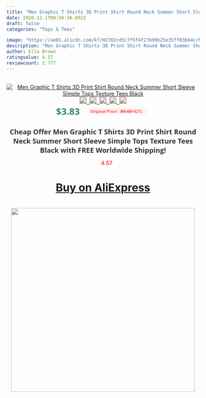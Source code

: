 ```yaml
---
title: "Men Graphic T Shirts 3D Print Shirt Round Neck Summer Short Sleeve Simple Tops Texture Tees Black"
date: 2020-12-1T09:50:36.892Z
draft: false
categories: "Tops & Tees"

image: "https://ae01.alicdn.com/kf/H2702cd5c7f5f4f27b99b25e35ff03b64c/Men-Graphic-T-Shirts-3D-Print-Shirt-Round-Neck-Summer-Short-Sleeve-Simple-Tops-Texture-Tees.jpg"
description: "Men Graphic T Shirts 3D Print Shirt Round Neck Summer Short Sleeve Simple Tops Texture Tees Black"
author: Ella Brown
ratingvalue: 4.57
reviewcount: 2.777
---
```

<br>
<div style="text-align: center;">
<a href="https://s.click.aliexpress.com/e/_Arlx5L" target="_blank" rel="nofollow noopener noreferrer"><img alt="Men Graphic T Shirts 3D Print Shirt Round Neck Summer Short Sleeve Simple Tops Texture Tees Black" class="magnifier-image" src="https://ae01.alicdn.com/kf/H2702cd5c7f5f4f27b99b25e35ff03b64c/Men-Graphic-T-Shirts-3D-Print-Shirt-Round-Neck-Summer-Short-Sleeve-Simple-Tops-Texture-Tees.jpg_640x640.jpg">
<br>
<img style="border:1px solid salmon" src="https://ae01.alicdn.com/kf/H2702cd5c7f5f4f27b99b25e35ff03b64c/Men-Graphic-T-Shirts-3D-Print-Shirt-Round-Neck-Summer-Short-Sleeve-Simple-Tops-Texture-Tees.jpg_120x120.jpg">&nbsp;&nbsp;<img style="border:1px solid salmon" src="https://ae01.alicdn.com/kf/H8ea59bb10fd349c29b36380fa63d9212a/Men-Graphic-T-Shirts-3D-Print-Shirt-Round-Neck-Summer-Short-Sleeve-Simple-Tops-Texture-Tees.jpg_120x120.jpg">&nbsp;&nbsp;<img style="border:1px solid salmon" src="_120x120.jpg">&nbsp;&nbsp;<img style="border:1px solid salmon" src="_120x120.jpg">&nbsp;&nbsp;<img style="border:1px solid salmon" src="_120x120.jpg"></a></div><br0>
<div style="text-align: center;"><span style="background-color: white; border: 0px; box-sizing: border-box; color: seagreen; display: inline-block; font-family: &quot;open sans&quot; , &quot;arial&quot; , &quot;helvetica&quot; , sans-serif , &quot;heiti&quot;; font-size: 24px; font-stretch: inherit; font-weight: 700; line-height: inherit; margin: 0px 10px 0px 0px; padding: 0px; vertical-align: middle;">$3.83 </span>
<span style="background: rgb(255 , 241 , 241); border-radius: 3px; border: 0px; box-sizing: border-box; color: #ff4747; display: inline-block; font-family: inherit; font-size: 12px; font-stretch: inherit; font-style: inherit; font-variant: inherit; font-weight: 600; line-height: inherit; margin: 0px; padding: 2px 5px; transform: scale(0.9); vertical-align: middle;">Original Price : <b style="text-decoration: line-through;">$6.60 </b> 42%&nbsp;&nbsp;</span></div>
<h1 style="color: #333333; display: inline-block; font-family: &quot;open sans&quot; , &quot;arial&quot; , &quot;helvetica&quot; , sans-serif , &quot;heiti&quot;; font-size: 18px; font-stretch: inherit; font-weight: 700; text-align: center;">Cheap Offer Men Graphic T Shirts 3D Print Shirt Round Neck Summer Short Sleeve Simple Tops Texture Tees Black with FREE Worldwide Shipping!</h1>
<div style="color: #ff4747; text-align: center;">
<img src="https://4.bp.blogspot.com/-M0ZcTcb-5uY/XleCXlxnR4I/AAAAAAAAAEc/OrjgMkXV1oMQFaCRZj5HQwOCBcu3w1FegCPcBGAYYCw/s1600/star.png" style="height: 15px;">&nbsp;<b>4.57</b></div>
<div class="button_cont" align="center"><a class="buynow_a" href="https://s.click.aliexpress.com/e/_Arlx5L" target="_blank" rel="nofollow noopener noreferrer"><H1>Buy on AliExpress</H1></a></div><br>
<div class="separator" style="clear: both; text-align: center;">
<img src="https://lh3.googleusercontent.com/-pTy5HemUv9M/XlePHvY0dAI/AAAAAAAAAE4/0nX5iRUoIWY8eMW9Dpxeirr157OZliDIgCLcBGAsYHQ/s1600/badge.gif" width="480">
</div>
